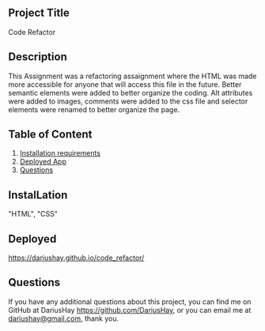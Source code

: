 ## Project Title

Code Refactor

## Description

This Assignment was a refactoring assaignment where the HTML was made more accessible for anyone that will access this file in the future. Better semantic elements were added to better organize the coding. Alt attributes were added to images, comments were added to the css file and selector elements were renamed to better organize the page.

## Table of Content

1. [Installation requirements](#Installation)
2. [Deployed App](#Deployed)
4. [Questions](#Questions)

## InstalLation

"HTML", "CSS"

## Deployed

https://dariushay.github.io/code_refactor/ 

## Questions

If you have any additional questions about this project, you can find me on GitHub at DariusHay https://github.com/DariusHay, or you can email me at dariushay@gmail.com, thank you.